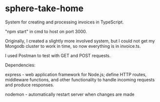 # sphere-take-home
System for creating and processing invoices in TypeScript.

"npm start" in cmd to host on port 3000.

Originally, I created a slightly more involved system, but I could not get my Mongodb cluster to work in time, so now everything is in invoice.ts.

I used Postman to test with GET and POST requests.

Dependencies:

express - web application framework for Node.js; define HTTP routes, middleware functions, and other functionality to handle incoming requests and produce responses.

nodemon - automatically restart server when changes are made

<!-- mongoose -  schema/data definition, model creation for interfacing with data, validating data

body-parser - middleware to extract the payload of an HTTP request (typically encoded in JSON, URL-encoded or as a form data) and parses it into a JS object -->

